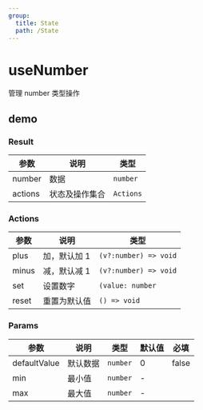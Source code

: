 ```yaml
---
group:
  title: State
  path: /State
---
```


# useNumber

管理 number 类型操作

## demo

<code src="./Demo/index.tsx"></code>

### Result

| **参数** | **说明**       | **类型**  |
| -------- | -------------- | --------- |
| number   | 数据           | `number`  |
| actions  | 状态及操作集合 | `Actions` |

### Actions

| **参数** | **说明**     | **类型**              |
| -------- | ------------ | --------------------- |
| plus     | 加，默认加 1 | `(v?:number) => void` |
| minus    | 减，默认减 1 | `(v?:number) => void` |
| set      | 设置数字     | `(value: number`      |
| reset    | 重置为默认值 | `() => void`          |

### Params

| **参数**     | **说明** | **类型** | **默认值** | 必填  |
| ------------ | -------- | -------- | ---------- | ----- |
| defaultValue | 默认数据 | `number` | 0          | false |
| min          | 最小值   | `number` | -          |       |
| max          | 最大值   | `number` | -          |       |
